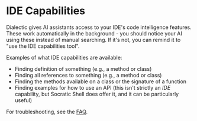 # IDE Capabilities

Dialectic gives AI assistants access to your IDE's code intelligence features. These work automatically in the background - you should notice your AI using these instead of manual searching. If it's not, you can remind it to "use the IDE capabilities tool".

Examples of what IDE capabilities are available:

* Finding definition of something (e.g., a method or class)
* Finding all references to something (e.g., a method or class)
* Finding the methods available on a class or the signature of a function
* Finding examples for how to use an API (this isn't strictly an *IDE* capability, but Socratic Shell does offer it, and it can be particularly useful)

For troubleshooting, see the [FAQ](./faq.md).


